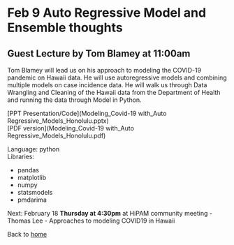 # Feb 9 Auto Regressive Model and Ensemble thoughts  

## Guest Lecture by Tom Blamey at 11:00am

Tom Blamey will lead us on his approach to modeling the COVID-19 pandemic on Hawaii data. He will use autoregressive models and combining multiple models on case incidence data. He will walk us through Data Wrangling and Cleaning of the Hawaii data from the Department of Health and running the data through  Model in Python.  

[PPT Presentation/Code](Modeling_Covid-19 with_Auto Regressive_Models_Honolulu.pptx)  
[PDF version](Modeling_Covid-19 with_Auto Regressive_Models_Honolulu.pdf)

Language: python  
Libraries:  
  * pandas
  * matplotlib
  * numpy
  * statsmodels
  * pmdarima


Next: February 18 **Thursday at 4:30pm** at HiPAM community meeting - Thomas Lee - Approaches to modeling COVID19 in Hawaii  

Back to [home](..)  
